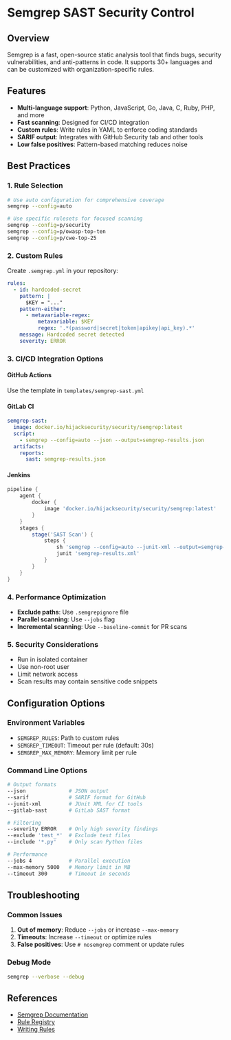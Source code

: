 # Semgrep SAST Security Control

## Overview
Semgrep is a fast, open-source static analysis tool that finds bugs, security vulnerabilities, and anti-patterns in code. It supports 30+ languages and can be customized with organization-specific rules.

## Features
- **Multi-language support**: Python, JavaScript, Go, Java, C, Ruby, PHP, and more
- **Fast scanning**: Designed for CI/CD integration
- **Custom rules**: Write rules in YAML to enforce coding standards
- **SARIF output**: Integrates with GitHub Security tab and other tools
- **Low false positives**: Pattern-based matching reduces noise

## Best Practices

### 1. Rule Selection
```bash
# Use auto configuration for comprehensive coverage
semgrep --config=auto

# Use specific rulesets for focused scanning
semgrep --config=p/security
semgrep --config=p/owasp-top-ten
semgrep --config=p/cwe-top-25
```

### 2. Custom Rules
Create `.semgrep.yml` in your repository:
```yaml
rules:
  - id: hardcoded-secret
    pattern: |
      $KEY = "..."
    pattern-either:
      - metavariable-regex:
          metavariable: $KEY
          regex: '.*(password|secret|token|apikey|api_key).*'
    message: Hardcoded secret detected
    severity: ERROR
```

### 3. CI/CD Integration Options

#### GitHub Actions
Use the template in `templates/semgrep-sast.yml`

#### GitLab CI
```yaml
semgrep-sast:
  image: docker.io/hijacksecurity/security/semgrep:latest
  script:
    - semgrep --config=auto --json --output=semgrep-results.json
  artifacts:
    reports:
      sast: semgrep-results.json
```

#### Jenkins
```groovy
pipeline {
    agent {
        docker {
            image 'docker.io/hijacksecurity/security/semgrep:latest'
        }
    }
    stages {
        stage('SAST Scan') {
            steps {
                sh 'semgrep --config=auto --junit-xml --output=semgrep-results.xml'
                junit 'semgrep-results.xml'
            }
        }
    }
}
```

### 4. Performance Optimization
- **Exclude paths**: Use `.semgrepignore` file
- **Parallel scanning**: Use `--jobs` flag
- **Incremental scanning**: Use `--baseline-commit` for PR scans

### 5. Security Considerations
- Run in isolated container
- Use non-root user
- Limit network access
- Scan results may contain sensitive code snippets

## Configuration Options

### Environment Variables
- `SEMGREP_RULES`: Path to custom rules
- `SEMGREP_TIMEOUT`: Timeout per rule (default: 30s)
- `SEMGREP_MAX_MEMORY`: Memory limit per rule

### Command Line Options
```bash
# Output formats
--json              # JSON output
--sarif             # SARIF format for GitHub
--junit-xml         # JUnit XML for CI tools
--gitlab-sast       # GitLab SAST format

# Filtering
--severity ERROR    # Only high severity findings
--exclude 'test_*'  # Exclude test files
--include '*.py'    # Only scan Python files

# Performance
--jobs 4            # Parallel execution
--max-memory 5000   # Memory limit in MB
--timeout 300       # Timeout in seconds
```

## Troubleshooting

### Common Issues
1. **Out of memory**: Reduce `--jobs` or increase `--max-memory`
2. **Timeouts**: Increase `--timeout` or optimize rules
3. **False positives**: Use `# nosemgrep` comment or update rules

### Debug Mode
```bash
semgrep --verbose --debug
```

## References
- [Semgrep Documentation](https://semgrep.dev/docs/)
- [Rule Registry](https://semgrep.dev/r)
- [Writing Rules](https://semgrep.dev/docs/writing-rules/overview/)